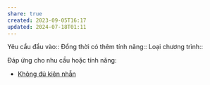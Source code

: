 ```yaml
---
share: true
created: 2023-09-05T16:17
updated: 2024-07-18T01:11
---
```

Yêu cầu đầu vào:: 
Đồng thời có thêm tính năng::
Loại chương trình:: 

Đáp ứng cho nhu cầu hoặc tính năng:
- [Không đủ kiên nhẫn](../../1%20Nhu%20c%E1%BA%A7u%20ng%C6%B0%E1%BB%9Di%20d%C3%B9ng/Kh%E1%BA%A3%20n%C4%83ng%20s%E1%BB%AD%20d%E1%BB%A5ng/Kh%C3%B4ng%20%C4%91%E1%BB%A7%20ki%C3%AAn%20nh%E1%BA%ABn.md)
